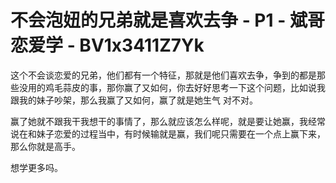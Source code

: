 # 不会泡妞的兄弟就是喜欢去争 - P1 - 斌哥恋爱学 - BV1x3411Z7Yk

这个不会谈恋爱的兄弟，他们都有一个特征，那就是他们喜欢去争，争到的都是那些没用的鸡毛蒜皮的事，那你赢了又如何，你去好好思考一下这个问题，比如说我跟我的妹子吵架，那么我赢了又如何，赢了就是她生气 对不对。

赢了她就不跟我干我想干的事情了，那么就应该怎么样呢，就是要让她赢，我经常说在和妹子恋爱的过程当中，有时候输就是赢，我们呢只需要在一个点上赢下来，那么你就是高手。

想学更多吗。